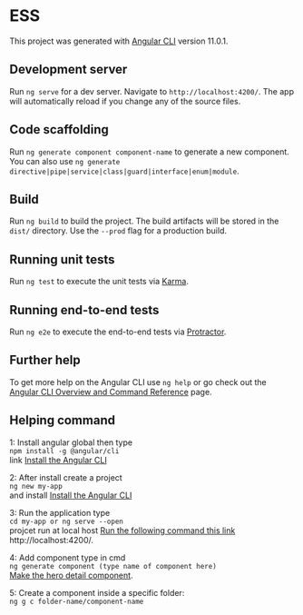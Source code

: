 # ESS

This project was generated with [Angular CLI](https://github.com/angular/angular-cli) version 11.0.1.

## Development server

Run `ng serve` for a dev server. Navigate to `http://localhost:4200/`. The app will automatically reload if you change any of the source files.

## Code scaffolding

Run `ng generate component component-name` to generate a new component. You can also use `ng generate directive|pipe|service|class|guard|interface|enum|module`.

## Build

Run `ng build` to build the project. The build artifacts will be stored in the `dist/` directory. Use the `--prod` flag for a production build.

## Running unit tests

Run `ng test` to execute the unit tests via [Karma](https://karma-runner.github.io).

## Running end-to-end tests

Run `ng e2e` to execute the end-to-end tests via [Protractor](http://www.protractortest.org/).

## Further help

To get more help on the Angular CLI use `ng help` or go check out the [Angular CLI Overview and Command Reference](https://angular.io/cli) page.

## Helping command

1: Install angular global then type </br>
`npm install -g @angular/cli`</br>
link [Install the Angular CLI](https://angular.io/guide/setup-local#install-the-angular-cli)

2: After install create a project</br>
`ng new my-app`</br>
and install [Install the Angular CLI](https://angular.io/guide/setup-local#install-the-angular-cli)

3: Run the application type</br>
`cd my-app or ng serve --open`</br>
projcet run at local host [Run the following command this link](https://angular.io/guide/setup-local#run-the-application) http://localhost:4200/.

4: Add component type in cmd</br>
`ng generate component (type name of component here)`</br>
[Make the hero detail component](https://angular.io/tutorial/toh-pt3#make-the-herodetailcomponent).

5: Create a component inside a specific folder:</br>
`ng g c folder-name/component-name`</br>
